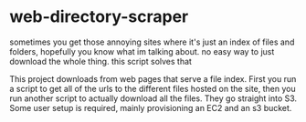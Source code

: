 # web-directory-scraper
sometimes you get those annoying sites where it's just an index of files and folders, hopefully you know what im talking about. no easy way to just download the whole thing. this script solves that


This project downloads from web pages that serve a file index. First you run a script to get all of the urls to the different files hosted on the site,
then you run another script to actually download all the files. They go straight into S3. Some user setup is required, mainly provisioning an EC2 and an s3 bucket.
